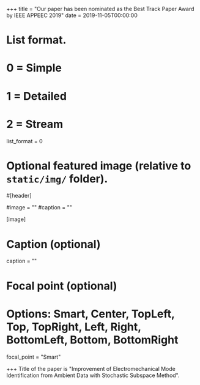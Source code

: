 +++
title = "Our paper has been nominated as the Best Track Paper Award by IEEE APPEEC 2019"
date = 2019-11-05T00:00:00

# List format.
#   0 = Simple
#   1 = Detailed
#   2 = Stream
list_format = 0

# Optional featured image (relative to `static/img/` folder).
#[header]

#image = ""
#caption = ""

[image]
  # Caption (optional)
  caption = ""
  
  # Focal point (optional)
  # Options: Smart, Center, TopLeft, Top, TopRight, Left, Right, BottomLeft, Bottom, BottomRight
  focal_point = "Smart"

+++
Title of the paper is "Improvement of Electromechanical Mode Identification from Ambient Data with Stochastic Subspace Method".
